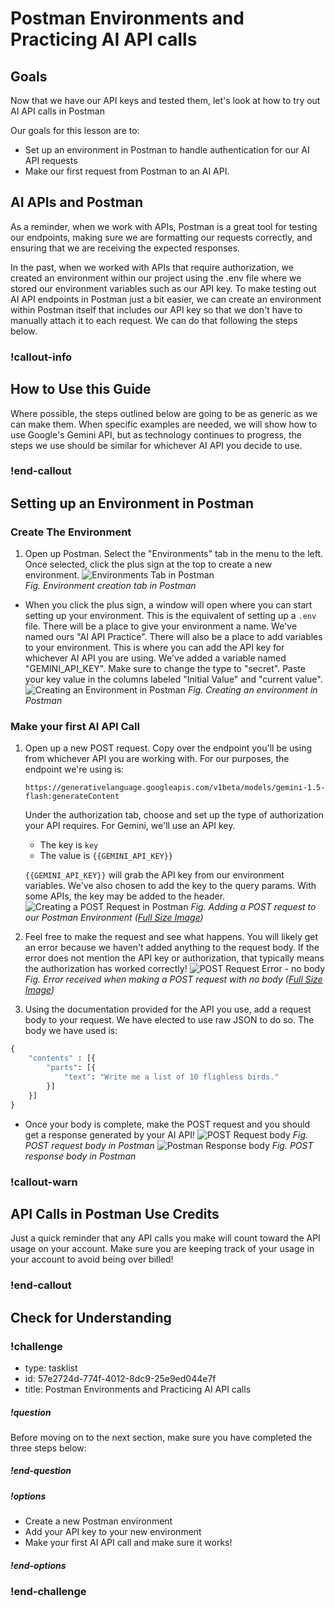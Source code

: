 # Postman Environments and Practicing AI API calls

## Goals
Now that we have our API keys and tested them, let's look at how to try out AI API calls in Postman

Our goals for this lesson are to:
- Set up an environment in Postman to handle authentication for our AI API requests
- Make our first request from Postman to an AI API.

## AI APIs and Postman

As a reminder, when we work with APIs, Postman is a great tool for testing our endpoints, making sure we are formatting our requests correctly, and ensuring that we are receiving the expected responses. 

In the past, when we worked with APIs that require authorization, we created an environment within our project using the .env file where we stored our environment variables such as our API key. To make testing out AI API endpoints in Postman just a bit easier, we can create an environment within Postman itself that includes our API key so that we don't have to manually attach it to each request. We can do that following the steps below.

### !callout-info

## How to Use this Guide

Where possible, the steps outlined below are going to be as generic as we can make them. When specific examples are needed, we will show how to use Google's Gemini API, but as technology continues to progress, the steps we use should be similar for whichever AI API you decide to use.


### !end-callout  

## Setting up an Environment in Postman

### Create The Environment
1. Open up Postman. Select the "Environments" tab in the menu to the left. Once selected, click the plus sign at the top to create a new environment. 
    ![Environments Tab in Postman](assets/postman-and-ai-apis/create-environment-tab.png)  
    *Fig. Environment creation tab in Postman*

- When you click the plus sign, a window will open where you can start setting up your environment. This is the equivalent of setting up a `.env` file. There will be a place to give your environment a name. We've named ours "AI API Practice". There will also be a place to add variables to your environment. This is where you can add the API key for whichever AI API you are using. We've added a variable named "GEMINI_API_KEY". Make sure to change the type to "secret". Paste your key value in the columns labeled "Initial Value" and "current value".
![Creating an Environment in Postman](assets/postman-and-ai-apis/create-postman-environment.png) 
*Fig. Creating an environment in Postman*

### Make your first AI API Call
1. Open up a new POST request. Copy over the endpoint you'll be using from whichever API you are working with. For our purposes, the endpoint we're using is: 
 
    `https://generativelanguage.googleapis.com/v1beta/models/gemini-1.5-flash:generateContent` 

    Under the authorization tab, choose and set up the type of authorization your API requires. For Gemini, we'll use an API key. 
    - The key is `key` 
    - The value is `{{GEMINI_API_KEY}}` 

    `{{GEMINI_API_KEY}}` will grab the API key from our environment variables. We've also chosen to add the key to the query params. With some APIs, the key may be added to the header. 
    ![Creating a POST Request in Postman](assets/postman-and-ai-apis/create-post-request-postman.png) 
    *Fig. Adding a POST request to our Postman Environment ([Full Size Image](assets/postman-and-ai-apis/create-post-request-postman.png))*

2. Feel free to make the request and see what happens. You will likely get an error because we haven't added anything to the request body. If the error does not mention the API key or authorization, that typically means the authorization has worked correctly!
    ![POST Request Error - no body](assets/postman-and-ai-apis/post-request-no-body-error.png)
    *Fig. Error received when making a POST request with no body ([Full Size Image](assets/postman-and-ai-apis/post-request-no-body-error.png))*

3. Using the documentation provided for the API you use, add a request body to your request. We have elected to use raw JSON to do so. The body we have used is:
  
```py
{
    "contents" : [{
        "parts": [{
            "text": "Write me a list of 10 flighless birds."
        }]
    }]
}
```
- Once your body is complete, make the POST request and you should get a response generated by your AI API!
![POST Request body](assets/postman-and-ai-apis/post-request-body.png)
*Fig. POST request body in Postman*
![Postman Response body](assets/postman-and-ai-apis/postman-response-body.png)
*Fig. POST response body in Postman*

### !callout-warn

## API Calls in Postman Use Credits

Just a quick reminder that any API calls you make will count toward the API usage on your account. Make sure you are keeping track of your usage in your account to avoid being over billed!

### !end-callout  

## Check for Understanding

### !challenge

* type: tasklist
* id: 57e2724d-774f-4012-8dc9-25e9ed044e7f
* title: Postman Environments and Practicing AI API calls

##### !question

Before moving on to the next section, make sure you have completed the three steps below:

##### !end-question

##### !options

* Create a new Postman environment
* Add your API key to your new environment
* Make your first AI API call and make sure it works!

##### !end-options

### !end-challenge
